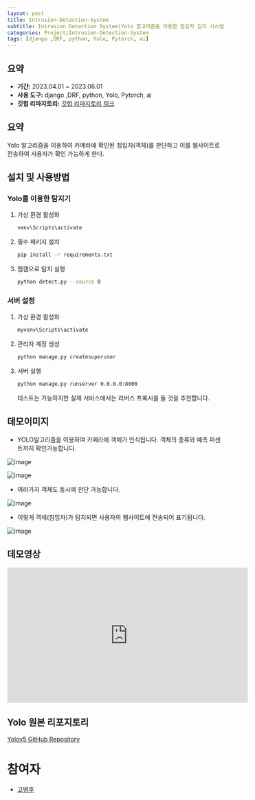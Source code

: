 ```yaml
---
layout: post
title: Intrusion-Detection-System
subtitle: Intrusion Detection System(Yolo 알고리즘을 이용한 침입자 감지 시스템)
categories: Project/Intrusion-Detection-System
tags: [django ,DRF, python, Yolo, Pytorch, ai]
---
```


## 요약
- **기간:** 2023.04.01 ~ 2023.06.01
- **사용 도구:** django ,DRF, python, Yolo, Pytorch, ai
- **깃헙 리파지토리:** [깃헙 리파지토리 링크](https://github.com/GoByeonghu/Intrusion-Detection-System)

## 요약
Yolo 알고리즘을 이용하여 카메라에 확인된 침입자(객체)를 판단하고 이를 웹사이트로 전송하여 사용자가 확인 가능하게 한다.

## 설치 및 사용방법

### Yolo를 이용한 탐지기

1. 가상 환경 활성화
    ```bash
    venv\Scripts\activate
    ```

2. 필수 패키지 설치
    ```bash
    pip install -r requirements.txt
    ```

3. 웹캠으로 탐지 실행
    ```bash
    python detect.py --source 0
    ```

### 서버 설정

1. 가상 환경 활성화
    ```bash
    myvenv\Scripts\activate
    ```

2. 관리자 계정 생성
    ```bash
    python manage.py createsuperuser
    ```

3. 서버 실행
    ```bash
    python manage.py runserver 0.0.0.0:8000
    ```
    테스트는 가능하지만 실제 서비스에서는 리버스 프록시를 둘 것을 추천합니다.



## 데모이미지

- YOLO알고리즘을 이용하여 카메라에 객체가 인식됩니다. 객체의 종류와 예측 퍼센트까지 확인가능합니다.
    
![image](https://github.com/GoByeonghu/Intrusion-Detection-System/assets/92240138/aae1edee-a229-447e-8ae1-d7909887dbac)
  
![image](https://github.com/GoByeonghu/Intrusion-Detection-System/assets/92240138/a1311b99-3142-4531-85f5-27a257604f6d)

- 여러가지 객체도 동시에 판단 가능합니다.
  
![image](https://github.com/GoByeonghu/Intrusion-Detection-System/assets/92240138/14713758-c645-45be-b566-23484f3198bd)

- 이렇게 객체(침입자)가 탐지되면 사용자의 웹사이트에 전송되어 표기됩니다.
  
![image](https://github.com/GoByeonghu/Intrusion-Detection-System/assets/92240138/1d5900ca-5cda-45a9-9c7f-feb7b033e8fb)

## 데모영상

<iframe width="560" height="315" src="https://www.youtube.com/embed/P-s2lrPAxfA?si=YPGD24yYNuyBkuEx" title="YouTube video player" frameborder="0" allow="accelerometer; autoplay; clipboard-write; encrypted-media; gyroscope; picture-in-picture; web-share" referrerpolicy="strict-origin-when-cross-origin" allowfullscreen></iframe>

## Yolo 원본 리포지토리
[Yolov5 GitHub Repository](https://github.com/ultralytics/yolov5)


# 참여자
- [고병후](https://github.com/GoByeonghu)

